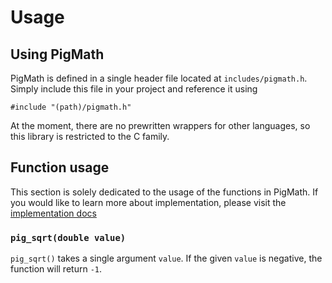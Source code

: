 # Usage

## Using PigMath

PigMath is defined in a single header file located at `includes/pigmath.h`.
Simply include this file in your project and reference it using

`#include "(path)/pigmath.h"`

At the moment, there are no prewritten wrappers for other languages, so this
library is restricted to the C family.

## Function usage

This section is solely dedicated to the usage of the functions in PigMath. If
you would like to learn more about implementation, please visit the
[implementation docs](implementation.md)

### `pig_sqrt(double value)`

`pig_sqrt()` takes a single argument `value`. If the given `value` is negative,
the function will return `-1`.
